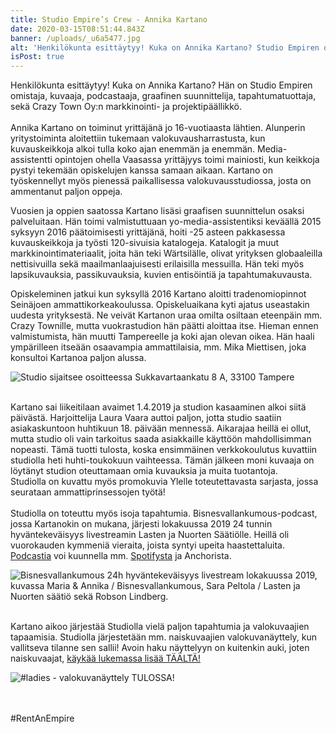 ```yaml
---
title: Studio Empire’s Crew - Annika Kartano
date: 2020-03-15T08:51:44.843Z
banner: /uploads/_u6a5477.jpg
alt: 'Henkilökunta esittäytyy! Kuka on Annika Kartano? Studio Empiren omistaja, '
isPost: true
---
```

Henkilökunta esittäytyy! Kuka on Annika Kartano? Hän on Studio Empiren omistaja, kuvaaja, podcastaaja, graafinen suunnittelija, tapahtumatuottaja, sekä Crazy Town Oy:n markkinointi- ja projektipäällikkö. \
\
Annika Kartano on toiminut yrittäjänä jo 16-vuotiaasta lähtien. Alunperin yritystoiminta aloitettiin tukemaan valokuvausharrastusta, kun kuvauskeikkoja alkoi tulla koko ajan enemmän ja enemmän. Media-assistentti opintojen ohella Vaasassa yrittäjyys toimi mainiosti, kun keikkoja pystyi tekemään opiskelujen kanssa samaan aikaan. Kartano on työskennellyt myös pienessä paikallisessa valokuvausstudiossa, josta on ammentanut paljon oppeja.

Vuosien ja oppien saatossa Kartano lisäsi graafisen suunnittelun osaksi palveluitaan. Hän toimi valmistuttuaan yo-media-assistentiksi keväällä 2015 syksyyn 2016 päätoimisesti yrittäjänä, hoiti -25 asteen pakkasessa kuvauskeikkoja ja työsti 120-sivuisia katalogeja. Katalogit ja muut markkinointimateriaalit, joita hän teki Wärtsilälle, olivat yrityksen globaaleilla nettisivuilla sekä maailmanlaajuisesti erilaisilla messuilla. Hän teki myös lapsikuvauksia, passikuvauksia, kuvien entisöintiä ja tapahtumakuvausta.

Opiskeleminen jatkui kun syksyllä 2016 Kartano aloitti tradenomiopinnot Seinäjoen ammattikorkeakoulussa. Opiskeluaikana kyti ajatus useastakin uudesta yrityksestä. Ne veivät Kartanon uraa omilta osiltaan eteenpäin mm. Crazy Townille, mutta vuokrastudion hän päätti aloittaa itse. Hieman ennen valmistumista, hän muutti Tampereelle ja koki ajan olevan oikea. Hän haali ympärilleen itseään osaavampia ammattilaisia, mm. Mika Miettisen, joka konsultoi Kartanoa paljon alussa.

![Studio sijaitsee osoitteessa Sukkavartaankatu 8 A, 33100 Tampere](/uploads/studio-empiren-tarina.jpeg "Kartano sai liikeitilaan avaimet 1.4.2019 ja studion kasaaminen alkoi siitä päivästä.")

\
Kartano sai liikeitilaan avaimet 1.4.2019 ja studion kasaaminen alkoi siitä päivästä. Harjoittelija Laura Vaara auttoi paljon, jotta studio saatiin asiakaskuntoon huhtikuun 18. päivään mennessä. Aikarajaa heillä ei ollut, mutta studio oli vain tarkoitus saada asiakkaille käyttöön mahdollisimman nopeasti. Tämä tuotti tulosta, koska ensimmäinen verkkokoulutus kuvattiin studiolla heti huhti-toukokuun vaihteessa. Tämän jälkeen moni kuvaaja on löytänyt studion oteuttamaan omia kuvauksia ja muita tuotantoja.\
Studiolla on kuvattu myös promokuvia Ylelle toteutettavasta sarjasta, jossa seurataan ammattiprinsessojen työtä!\
\
Studiolla on toteuttu myös isoja tapahtumia. Bisnesvallankumous-podcast, jossa Kartanokin on mukana, järjesti lokakuussa 2019 24 tunnin hyväntekeväisyys livestreamin Lasten ja Nuorten Säätiölle. Heillä oli vuorokauden kymmeniä vieraita, joista syntyi upeita haastettaluita. [Podcastia](https://www.facebook.com/bisnesvallankumous/) voi kuunnella mm. [Spotifysta](https://open.spotify.com/show/1QGffYh7zuo8yI4lOBevAD?si=y-nB-54EQi6oCw3RH-uv6w) ja Anchorista. 

![Bisnesvallankumous 24h hyväntekeväisyys livestream lokakuussa 2019, kuvassa Maria & Annika / Bisnesvallankumous, Sara Peltola / Lasten ja Nuorten säätiö sekä Robson Lindberg. ](/uploads/img_20191127_195329_084.jpg "Bisnesvallankumous 24h hyväntekeväisyys livestream lokakuussa 2019, kuvassa Maria & Annika / Bisnesvallankumous, Sara Peltola / Lasten ja Nuorten säätiö sekä Robson Lindberg. ")

\
Kartano aikoo järjestää Studiolla vielä paljon tapahtumia ja valokuvaajien tapaamisia. Studiolla järjestetään mm. naiskuvaajien valokuvanäyttely, kun vallitseva tilanne sen sallii! Avoin haku näyttelyyn on kuitenkin auki, joten naiskuvaajat, [käykää lukemassa lisää TÄÄLTÄ!](https://www.facebook.com/events/507675673275292/)

![#ladies - valokuvanäyttely TULOSSA!](/uploads/some-nelio-2-ladies.png "#ladies - valokuvanäyttely TULOSSA!")

\
\
#RentAnEmpire